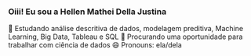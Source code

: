 ### Oiii! Eu sou a Hellen Mathei Della Justina
🌱 Estudando análise descritiva de dados, modelagem preditiva, Machine Learning, Big Data, Tableau e SQL
👯 Procurando uma oportunidade para trabalhar com ciência de dados
😄 Pronouns: ela/dela
